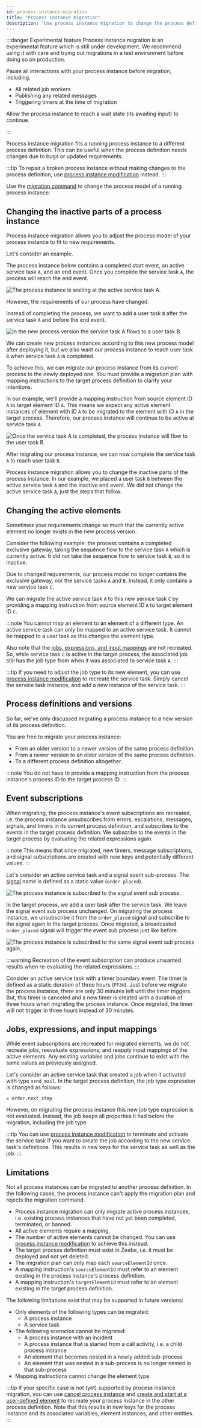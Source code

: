 ```yaml
---
id: process-instance-migration
title: "Process instance migration"
description: "Use process instance migration to change the process definition of a running process instance."
---
```


:::danger Experimental feature
Process instance migration is an experimental feature which is still under development.
We recommend using it with care and trying out migrations in a test environment before doing so on production.

Pause all interactions with your process instance before migration, including:

- All related job workers
- Publishing any related messages
- Triggering timers at the time of migration

Allow the process instance to reach a wait state (its awaiting input) to continue.

:::

Process instance migration fits a running process instance to a different process definition.
This can be useful when the process definition needs changes due to bugs or updated requirements.

:::tip
To repair a broken process instance without making changes to the process definition, use [process instance modification](./process-instance-modification.md) instead.
:::

Use the [migration command](/apis-tools/grpc.md#migrateprocessinstance-rpc) to change the process model of a running process instance.

## Changing the inactive parts of a process instance

Process instance migration allows you to adjust the process model of your process instance to fit to new requirements.

Let's consider an example.

The process instance below contains a completed start event, an active service task `A`, and an end event.
Once you complete the service task `A`, the process will reach the end event.

![The process instance is waiting at the active service task A.](assets/process-instance-migration/migration-basic_before.png)

However, the requirements of our process have changed.

Instead of completing the process, we want to add a user task `B` after the service task `A` and before the end event.

![In the new process version the service task A flows to a user task B.](assets/process-instance-migration/migration-basic_target.png)

We can create new process instances according to this new process model after deploying it, but we also want our process instance to reach user task `B` when service task `A` is completed.

<!--
I'm using process, process model, and process definition interchangeably, because I don't know what's best.
Using it interchangeably might help users pick up an understanding of what we mean (some may know it as a model, others as a process).
But, it's also inconsistent.
Should we use all terms or should we select a specific one.
The API refers to it as the "process instance's process definition" and the "target process definition".
-->

To achieve this, we can migrate our process instance from its current process to the newly deployed one. You must provide a migration plan with mapping instructions to the target process definition to clarify your intentions.

In our example, we'll provide a mapping instruction from source element ID `A` to target element ID `A`. This means we expect any active element instances of element with ID `A` to be migrated to the element with ID `A` in the target process.
Therefore, our process instance will continue to be active at service task `A`.

![Once the service task A is completed, the process instance will flow to the user task B.](assets/process-instance-migration/migration-basic_after.png)

After migrating our process instance, we can now complete the service task `A` to reach user task `B`.

Process instance migration allows you to change the inactive parts of the process instance. In our example, we placed a user task `B` between the active service task `A` and the inactive end event. We did not change the active service task `A`, just the steps that follow.

## Changing the active elements

Sometimes your requirements change so much that the currently active element no longer exists in the new process version.

Consider the following example: the process contains a completed exclusive gateway, taking the sequence flow to the service task `A` which is currently active.
It did not take the sequence flow to service task `B`, so it is inactive.

<!-- TODO: add screenshot of a process instance with a completed XOR gateway, an active service task A and an inactive service task B -->

Due to changed requirements, our process model no longer contains the exclusive gateway, nor the service tasks `A` and `B`.
Instead, it only contains a new service task `C`.

<!-- TODO: add screenshot of a prcoess with only service task C -->

We can migrate the active service task `A` to this new service task `C` by providing a mapping instruction from source element ID `A` to target element ID `C`.

:::note
You cannot map an element to an element of a different type.
An active service task can only be mapped to an active service task.
It cannot be mapped to a user task as this changes the element type.

Also note that the [jobs, expressions, and input mappings](#jobs-expressions-and-input-mappings) are not recreated.
So, while service task `C` is active in the target process, the associated job still has the job type from when it was associated to service task `A`.
:::

<!--
Should we even have this section 'Changing the active elements' at all?
As the user cannot recreate the job this is not really useful.
The service task 'C' is actually service task 'A' in disguise after migrating it.
 -->

:::tip
If you need to adjust the job type to its new element, you can use [process instance modification](./process-instance-modification.md) to recreate the service task.
Simply cancel the service task instance, and add a new instance of the service task.
:::

<!-- TODO: Add screenshot of modification canceling the service task C instance, and adding a new instance of service task C -->

## Process definitions and versions

So far, we've only discussed migrating a process instance to a new version of its process definition.

You are free to migrate your process instance:

- From an older version to a newer version of the same process definition.
- From a newer version to an older version of the same process definition.
- To a different process definition altogether.

:::note
You do not have to provide a mapping instruction from the process instance's process ID to the target process ID.
:::

## Event subscriptions

When migrating, the process instance's event subscriptions are recreated, i.e. the process instance unsubscribes from errors, escalations, messages, signals, and timers in its current process definition, and subscribes to the events in the target process definition. We subscribe to the events in the target process by evaluating the related expressions again.

:::note
This means that once migrated, new timers, message subscriptions, and signal subscriptions are created with new keys and potentially different values.
:::

Let's consider an active service task and a signal event sub-process.
The [signal](../modeler/bpmn/signal-events/signal-events.md#signals) name is defined as a static value (`order placed`).

![The process instance is subscribed to the signal event sub process.](assets/process-instance-migration/migration-with-recreated-signal-event-subprocess_before.png)

In the target process, we add a user task after the service task.
We leave the signal event sub process unchanged.
On migrating the process instance, we unsubscribe it from the `order_placed` signal and subscribe to the signal again in the target process.
Once migrated, a broadcasted `order_placed` signal will trigger the event sub process just like before.

![The process instance is subscribed to the same signal event sub process again.](assets/process-instance-migration/migration-with-recreated-signal-event-subprocess_after.png)

:::warning
Recreation of the event subscription can produce unwanted results when re-evaluating the related expressions.
:::

Consider an active service task with a timer boundary event.
The timer is defined as a static duration of three hours (`PT3H`).
Just before we migrate the process instance, there are only 30 minutes left until the timer triggers.
But, this timer is canceled and a new timer is created with a duration of three hours when migrating the process instance.
Once migrated, the timer will not trigger in three hours instead of 30 minutes.

<!-- TODO: we could mention that we plan to support timer migration in a future version -->

## Jobs, expressions, and input mappings

While event subscriptions are recreated for migrated elements, we do not recreate jobs, reevaluate expressions, and reapply input mappings of the active elements.
Any existing variables and jobs continue to exist with the same values as previously assigned.

Let's consider an active service task that created a job when it activated with type `send_mail`.
In the target process definition, the job type expression is changed as follows:

```feel
= order.next_step
```

However, on migrating the process instance this new job type expression is not evaluated.
Instead, the job keeps all properties it had before the migration, including the job type.

:::tip
You can use [process instance modification](./process-instance-modification.md) to terminate and activate the service task if you want to create the job according to the new service task's definitions.
This results in new keys for the service task as well as the job.
:::

<!--
The information above is mostly equivalent to that in the section 'Changing the active elements'.
I guess the perspective is different: this one is complete (like reference documentation), while the other is oriented towards a specific use case.
I'm not sure how to do this better at this time.
I'm open to suggestions.
-->

## Limitations

Not all process instances can be migrated to another process definition.
In the following cases, the process instance can't apply the migration plan and rejects the migration command.

- Process instance migration can only migrate active process instances, i.e. existing process instances that have not yet been completed, terminated, or banned.
- All active elements require a mapping.
- The number of active elements cannot be changed. You can use [process instance modification](./process-instance-modification.md) to achieve this instead.
- The target process definition must exist in Zeebe, i.e. it must be deployed and not yet deleted.
- The migration plan can only map each `sourceElementId` once.
- A mapping instruction's `sourceElementId` must refer to an element existing in the process instance's process definition.
- A mapping instruction's `targetElementId` must refer to an element existing in the target process definition.

The following limitations exist that may be supported in future versions:

- Only elements of the following types can be migrated:
  - A process instance
  - A service task
- The following scenarios cannot be migrated:
  - A process instance with an incident
  - A process instance that is started from a call activity, i.e. a child process instance
  - An element that becomes nested in a newly added sub-process
  - An element that was nested in a sub-process is no longer nested in that sub-process
- Mapping instructions cannot change the element type

:::tip
If your specific case is not (yet) supported by process instance migration, you can use [cancel process instance](../../apis-tools/grpc.md#cancelprocessinstance-rpc) and [create and start at a user-defined element](./process-instance-creation.md#create-and-start-at-a-user-defined-element) to recreate your process instance in the other process definition.
Note that this results in new keys for the process instance and its associated variables, element instances, and other entities.
:::
